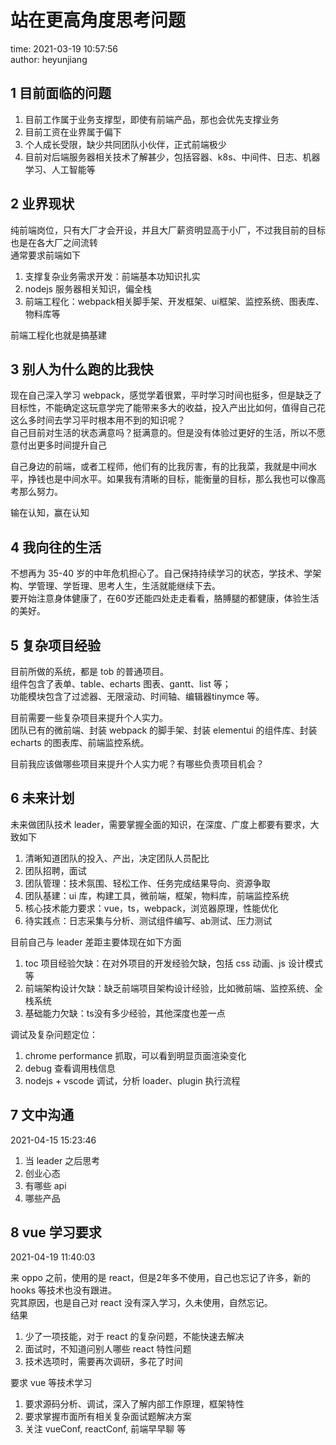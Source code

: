 # 站在更高角度思考问题

time: 2021-03-19 10:57:56  
author: heyunjiang

## 1 目前面临的问题

1. 目前工作属于业务支撑型，即使有前端产品，那也会优先支撑业务
2. 目前工资在业界属于偏下
3. 个人成长受限，缺少共同团队小伙伴，正式前端极少
4. 目前对后端服务器相关技术了解甚少，包括容器、k8s、中间件、日志、机器学习、人工智能等

## 2 业界现状

纯前端岗位，只有大厂才会开设，并且大厂薪资明显高于小厂，不过我目前的目标也是在各大厂之间流转  
通常要求前端如下  
1. 支撑复杂业务需求开发：前端基本功知识扎实
2. nodejs 服务器相关知识，偏全栈
3. 前端工程化：webpack相关脚手架、开发框架、ui框架、监控系统、图表库、物料库等

前端工程化也就是搞基建

## 3 别人为什么跑的比我快

现在自己深入学习 webpack，感觉学着很累，平时学习时间也挺多，但是缺乏了目标性，不能确定这玩意学完了能带来多大的收益，投入产出比如何，值得自己花这么多时间去学习平时根本用不到的知识呢？  
自己目前对生活的状态满意吗？挺满意的。但是没有体验过更好的生活，所以不愿意付出更多时间提升自己

自己身边的前端，或者工程师，他们有的比我厉害，有的比我菜，我就是中间水平，挣钱也是中间水平。如果我有清晰的目标，能衡量的目标，那么我也可以像高考那么努力。

输在认知，赢在认知

## 4 我向往的生活

不想再为 35-40 岁的中年危机担心了。自己保持持续学习的状态，学技术、学架构、学管理、学哲理、思考人生，生活就能继续下去。  
要开始注意身体健康了，在60岁还能四处走走看看，胳膊腿的都健康，体验生活的美好。

## 5 复杂项目经验

目前所做的系统，都是 tob 的普通项目。  
组件包含了表单、table、echarts 图表、gantt、list 等；  
功能模块包含了过滤器、无限滚动、时间轴、编辑器tinymce 等。

目前需要一些复杂项目来提升个人实力。  
团队已有的微前端、封装 webpack 的脚手架、封装 elementui 的组件库、封装 echarts 的图表库、前端监控系统。

目前我应该做哪些项目来提升个人实力呢？有哪些负责项目机会？

## 6 未来计划

未来做团队技术 leader，需要掌握全面的知识，在深度、广度上都要有要求，大致如下  
1. 清晰知道团队的投入、产出，决定团队人员配比
2. 团队招聘，面试
3. 团队管理：技术氛围、轻松工作、任务完成结果导向、资源争取
4. 团队基建：ui 库，构建工具，微前端，框架，物料库，前端监控系统
5. 核心技术能力要求：vue，ts，webpack，浏览器原理，性能优化
6. 待实践点：日志采集与分析、测试组件编写、ab测试、压力测试

目前自己与 leader 差距主要体现在如下方面  
1. toc 项目经验欠缺：在对外项目的开发经验欠缺，包括 css 动画、js 设计模式等
2. 前端架构设计欠缺：缺乏前端项目架构设计经验，比如微前端、监控系统、全栈系统
3. 基础能力欠缺：ts没有多少经验，其他深度也差一点

调试及复杂问题定位：  
1. chrome performance 抓取，可以看到明显页面渲染变化
2. debug 查看调用栈信息
3. nodejs + vscode 调试，分析 loader、plugin 执行流程

## 7 文中沟通

2021-04-15 15:23:46

1. 当 leader 之后思考
2. 创业心态
3. 有哪些 api
4. 哪些产品

## 8 vue 学习要求

2021-04-19 11:40:03

来 oppo 之前，使用的是 react，但是2年多不使用，自己也忘记了许多，新的 hooks 等技术也没有跟进。  
究其原因，也是自己对 react 没有深入学习，久未使用，自然忘记。  
结果  
1. 少了一项技能，对于 react 的复杂问题，不能快速去解决
2. 面试时，不知道问别人哪些 react 特性问题
3. 技术选项时，需要再次调研，多花了时间

要求 vue 等技术学习  
1. 要求源码分析、调试，深入了解内部工作原理，框架特性
2. 要求掌握市面所有相关复杂面试题解决方案
3. 关注 vueConf, reactConf, 前端早早聊 等
